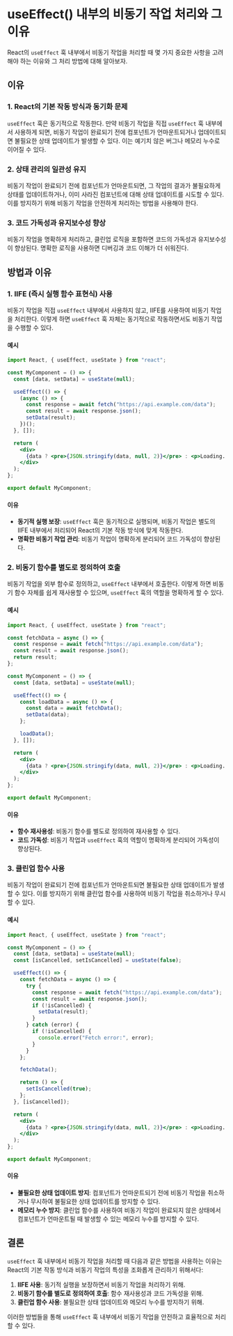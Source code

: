 # useEffect() 내부의 비동기 작업 처리와 그 이유

React의 `useEffect` 훅 내부에서 비동기 작업을 처리할 때 몇 가지 중요한 사항을 고려해야 하는 이유와 그 처리 방법에 대해 알아보자.

## 이유

### 1. React의 기본 작동 방식과 동기화 문제

`useEffect` 훅은 동기적으로 작동한다. 만약 비동기 작업을 직접 `useEffect` 훅 내부에서 사용하게 되면, 비동기 작업이 완료되기 전에 컴포넌트가 언마운트되거나 업데이트되면 불필요한 상태 업데이트가 발생할 수 있다. 이는 예기치 않은 버그나 메모리 누수로 이어질 수 있다.

### 2. 상태 관리의 일관성 유지

비동기 작업이 완료되기 전에 컴포넌트가 언마운트되면, 그 작업의 결과가 불필요하게 상태를 업데이트하거나, 이미 사라진 컴포넌트에 대해 상태 업데이트를 시도할 수 있다. 이를 방지하기 위해 비동기 작업을 안전하게 처리하는 방법을 사용해야 한다.

### 3. 코드 가독성과 유지보수성 향상

비동기 작업을 명확하게 처리하고, 클린업 로직을 포함하면 코드의 가독성과 유지보수성이 향상된다. 명확한 로직을 사용하면 디버깅과 코드 이해가 더 쉬워진다.

## 방법과 이유

### 1. IIFE (즉시 실행 함수 표현식) 사용

비동기 작업을 직접 `useEffect` 내부에서 사용하지 않고, IIFE를 사용하여 비동기 작업을 처리한다. 이렇게 하면 `useEffect` 훅 자체는 동기적으로 작동하면서도 비동기 작업을 수행할 수 있다.

#### 예시

```jsx
import React, { useEffect, useState } from "react";

const MyComponent = () => {
  const [data, setData] = useState(null);

  useEffect(() => {
    (async () => {
      const response = await fetch("https://api.example.com/data");
      const result = await response.json();
      setData(result);
    })();
  }, []);

  return (
    <div>
      {data ? <pre>{JSON.stringify(data, null, 2)}</pre> : <p>Loading...</p>}
    </div>
  );
};

export default MyComponent;
```

#### 이유

- **동기적 실행 보장**: `useEffect` 훅은 동기적으로 실행되며, 비동기 작업은 별도의 IIFE 내부에서 처리되어 React의 기본 작동 방식에 맞게 작동한다.
- **명확한 비동기 작업 관리**: 비동기 작업이 명확하게 분리되어 코드 가독성이 향상된다.

### 2. 비동기 함수를 별도로 정의하여 호출

비동기 작업을 외부 함수로 정의하고, `useEffect` 내부에서 호출한다. 이렇게 하면 비동기 함수 자체를 쉽게 재사용할 수 있으며, `useEffect` 훅의 역할을 명확하게 할 수 있다.

#### 예시

```jsx
import React, { useEffect, useState } from "react";

const fetchData = async () => {
  const response = await fetch("https://api.example.com/data");
  const result = await response.json();
  return result;
};

const MyComponent = () => {
  const [data, setData] = useState(null);

  useEffect(() => {
    const loadData = async () => {
      const data = await fetchData();
      setData(data);
    };

    loadData();
  }, []);

  return (
    <div>
      {data ? <pre>{JSON.stringify(data, null, 2)}</pre> : <p>Loading...</p>}
    </div>
  );
};

export default MyComponent;
```

#### 이유

- **함수 재사용성**: 비동기 함수를 별도로 정의하여 재사용할 수 있다.
- **코드 가독성**: 비동기 작업과 `useEffect` 훅의 역할이 명확하게 분리되어 가독성이 향상된다.

### 3. 클린업 함수 사용

비동기 작업이 완료되기 전에 컴포넌트가 언마운트되면 불필요한 상태 업데이트가 발생할 수 있다. 이를 방지하기 위해 클린업 함수를 사용하여 비동기 작업을 취소하거나 무시할 수 있다.

#### 예시

```jsx
import React, { useEffect, useState } from "react";

const MyComponent = () => {
  const [data, setData] = useState(null);
  const [isCancelled, setIsCancelled] = useState(false);

  useEffect(() => {
    const fetchData = async () => {
      try {
        const response = await fetch("https://api.example.com/data");
        const result = await response.json();
        if (!isCancelled) {
          setData(result);
        }
      } catch (error) {
        if (!isCancelled) {
          console.error("Fetch error:", error);
        }
      }
    };

    fetchData();

    return () => {
      setIsCancelled(true);
    };
  }, [isCancelled]);

  return (
    <div>
      {data ? <pre>{JSON.stringify(data, null, 2)}</pre> : <p>Loading...</p>}
    </div>
  );
};

export default MyComponent;
```

#### 이유

- **불필요한 상태 업데이트 방지**: 컴포넌트가 언마운트되기 전에 비동기 작업을 취소하거나 무시하여 불필요한 상태 업데이트를 방지할 수 있다.
- **메모리 누수 방지**: 클린업 함수를 사용하여 비동기 작업이 완료되지 않은 상태에서 컴포넌트가 언마운트될 때 발생할 수 있는 메모리 누수를 방지할 수 있다.

## 결론

`useEffect` 훅 내부에서 비동기 작업을 처리할 때 다음과 같은 방법을 사용하는 이유는 React의 기본 작동 방식과 비동기 작업의 특성을 조화롭게 관리하기 위해서다:

1. **IIFE 사용**: 동기적 실행을 보장하면서 비동기 작업을 처리하기 위해.
2. **비동기 함수를 별도로 정의하여 호출**: 함수 재사용성과 코드 가독성을 위해.
3. **클린업 함수 사용**: 불필요한 상태 업데이트와 메모리 누수를 방지하기 위해.

이러한 방법들을 통해 `useEffect` 훅 내부에서 비동기 작업을 안전하고 효율적으로 처리할 수 있다.
